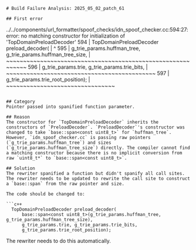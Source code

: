 ```
# Build Failure Analysis: 2025_05_02_patch_61

## First error

```
../../components/url_formatter/spoof_checks/idn_spoof_checker.cc:594:27: error: no matching constructor for initialization of 'TopDomainPreloadDecoder'
  594 |   TopDomainPreloadDecoder preload_decoder(
      |                           ^
  595 |       g_trie_params.huffman_tree, g_trie_params.huffman_tree_size,
      |       ~~~~~~~~~~~~~~~~~~~~~~~~~~~~~~~~~~~~~~~~~~~~~~~~~~~~~~~~~~~~
  596 |       g_trie_params.trie, g_trie_params.trie_bits,
      |       ~~~~~~~~~~~~~~~~~~~~~~~~~~~~~~~~~~~~~~~~~~~~
  597 |       g_trie_params.trie_root_position);
      |       ~~~~~~~~~~~~~~~~~~~~~~~~~~~~~~~~
```

## Category
Pointer passed into spanified function parameter.

## Reason
The constructor for `TopDomainPreloadDecoder` inherits the constructors of `PreloadDecoder`. `PreloadDecoder`'s constructor was changed to take `base::span<const uint8_t>` for `huffman_tree`. However, `idn_spoof_checker.cc` is passing raw pointers (`g_trie_params.huffman_tree`) and sizes (`g_trie_params.huffman_tree_size`) directly. The compiler cannot find a matching constructor because there is no implicit conversion from raw `uint8_t*` to `base::span<const uint8_t>`.

## Solution
The rewriter spanified a function but didn't spanify all call sites. The rewriter needs to be updated to rewrite the call site to construct a `base::span` from the raw pointer and size.

The code should be changed to:

```c++
  TopDomainPreloadDecoder preload_decoder(
      base::span<const uint8_t>(g_trie_params.huffman_tree, g_trie_params.huffman_tree_size),
      g_trie_params.trie, g_trie_params.trie_bits,
      g_trie_params.trie_root_position);
```
The rewriter needs to do this automatically.
